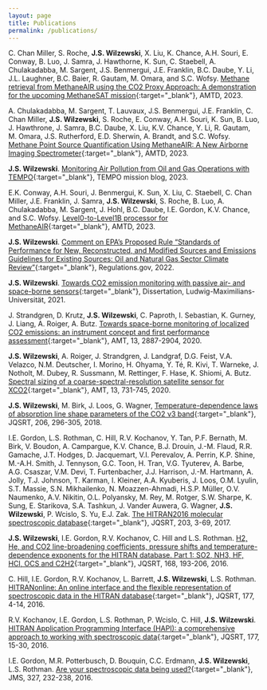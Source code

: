 ```yaml
---
layout: page
title: Publications
permalink: /publications/
---
```


C. Chan Miller, S. Roche, **J.S. Wilzewski**, X. Liu, K. Chance, A.H. Souri, E. Conway, B. Luo, J. Samra, J. Hawthorne, K. Sun, C. Staebell, A. Chulakadabba, M. Sargent, J.S. Benmergui, J.E. Franklin, B.C. Daube, Y. Li, J.L. Laughner, B.C. Baier, R. Gautam, M. Omara, and S.C. Wofsy. [Methane retrieval from MethaneAIR using the CO2 Proxy Approach: A demonstration for the upcoming MethaneSAT mission](https://doi.org/10.5194/egusphere-2023-1962){:target="_blank"}, AMTD, 2023.

A. Chulakadabba, M. Sargent, T. Lauvaux, J.S. Benmergui, J.E. Franklin, C. Chan Miller, **J.S. Wilzewski**, S. Roche, E. Conway, A.H. Souri, K. Sun, B. Luo, J. Hawthrone, J. Samra, B.C. Daube, X. Liu, K.V. Chance, Y. Li, R. Gautam, M. Omara, J.S. Rutherford, E.D. Sherwin, A. Brandt, and S.C. Wofsy. [Methane Point Source Quantification Using MethaneAIR: A New Airborne Imaging Spectrometer](https://doi.org/10.5194/egusphere-2023-822){:target="_blank"}, AMTD, 2023.

**J.S. Wilzewski**. [Monitoring Air Pollution from Oil and Gas Operations with TEMPO](https://tempo.si.edu/blog/2023_May_30.html){:target="_blank"}, TEMPO mission blog, 2023.

E.K. Conway, A.H. Souri, J. Benmergui, K. Sun, X. Liu, C. Staebell, C. Chan Miller, J.E. Franklin, J. Samra, **J.S. Wilzewski**, S. Roche, B. Luo, A. Chulakadabba, M. Sargent, J. Hohl, B.C. Daube, I.E. Gordon, K.V. Chance, and S.C. Wofsy. [Level0-to-Level1B processor for MethaneAIR](	
https://doi.org/10.5194/amt-2023-111){:target="_blank"}, AMTD, 2023.

**J.S. Wilzewski**. [Comment on EPA’s Proposed Rule “Standards of Performance for New, Reconstructed, and Modified Sources and Emissions Guidelines for Existing Sources: Oil and Natural Gas Sector Climate Review”](https://www.regulations.gov/comment/EPA-HQ-OAR-2021-0317-0405){:target="_blank"}, Regulations.gov, 2022.

**J.S. Wilzewski**. [Towards CO2 emission monitoring with passive air- and space-borne sensors](https://doi.org/10.5282/edoc.28277){:target="_blank"}, Dissertation, Ludwig-Maximilians-Universität, 2021.

J. Strandgren, D. Krutz, **J.S. Wilzewski**, C. Paproth, I. Sebastian, K. Gurney, J. Liang, A. Roiger, A. Butz. [Towards space-borne monitoring of localized CO2 emissions: an instrument concept and first performance assessment](https://doi.org/10.5194/amt-13-2887-2020){:target="_blank"}, AMT, 13, 2887-2904, 2020.

**J.S. Wilzewski**, A. Roiger, J. Strandgren, J. Landgraf, D.G. Feist, V.A. Velazco, N.M. Deutscher, I. Morino, H. Ohyama, Y. Té, R. Kivi, T. Warneke, J. Notholt, M. Dubey, R. Sussmann, M. Rettinger, F. Hase, K. Shiomi, A. Butz. [Spectral sizing of a coarse-spectral-resolution satellite sensor for XCO2](https://doi.org/10.5194/amt-13-731-2020){:target="_blank"}, AMT, 13, 731-745, 2020.

**J.S. Wilzewski**, M. Birk, J. Loos, G. Wagner, [Temperature-dependence laws of absorption line shape parameters of the CO2 ν3 band](https://doi.org/10.1016/j.jqsrt.2017.11.021){:target="_blank"}, JQSRT, 206, 296-305, 2018.

I.E. Gordon, L.S. Rothman, C. Hill, R.V. Kochanov, Y. Tan, P.F. Bernath, M. Birk, V. Boudon, A. Campargue, K.V. Chance, B.J. Drouin, J.-M. Flaud, R.R. Gamache, J.T. Hodges, D. Jacquemart, V.I. Perevalov, A. Perrin, K.P. Shine, M.-A.H. Smith, J. Tennyson, G.C. Toon, H. Tran, V.G. Tyuterev, A. Barbe, A.G. Csaszar, V.M. Devi, T. Furtenbacher, J.J. Harrison, J.-M. Hartmann, A. Jolly, T.J. Johnson, T. Karman, I. Kleiner, A.A. Kyuberis, J. Loos, O.M. Lyulin, S.T. Massie, S.N. Mikhailenko, N. Moazzen-Ahmadi, H.S.P. Müller, O.V. Naumenko, A.V. Nikitin, O.L. Polyansky, M. Rey, M. Rotger, S.W. Sharpe, K. Sung, E. Starikova, S.A. Tashkun, J. Vander Auwera, G. Wagner, **J.S. Wilzewski**, P. Wcislo, S. Yu, E.J. Zak. [The HITRAN2016 molecular spectroscopic database](https://doi.org/10.1016/j.jqsrt.2017.06.038){:target="_blank"}, JQSRT, 203, 3-69, 2017.

**J.S. Wilzewski**, I.E. Gordon, R.V. Kochanov, C. Hill and L.S. Rothman. [H2, He, and CO2 line-broadening coefficients, pressure shifts and temperature-dependence exponents for the HITRAN database. Part 1: SO2, NH3, HF, HCl, OCS and C2H2](https://doi.org/10.1016/j.jqsrt.2015.09.003){:target="_blank"}, JQSRT, 168, 193-206, 2016.

C. Hill, I.E. Gordon, R.V. Kochanov, L. Barrett, **J.S. Wilzewski**, L.S. Rothman. [HITRANonline: An online interface and the flexible representation of spectroscopic data in the HITRAN database](https://doi.org/10.1016/j.jqsrt.2015.12.012){:target="_blank"}, JQSRT, 177, 4-14, 2016.

R.V. Kochanov, I.E. Gordon, L.S. Rothman, P. Wcislo, C. Hill, **J.S. Wilzewski**. [HITRAN Application Programming Interface (HAPI): a comprehensive approach to working with spectroscopic data](https://doi.org/10.1016/j.jqsrt.2016.03.005){:target="_blank"}, JQSRT, 177, 15-30, 2016.

I.E. Gordon, M.R. Potterbusch, D. Bouquin, C.C. Erdmann, **J.S. Wilzewski**, L.S. Rothman. [Are your spectroscopic data being used?](https://doi.org/10.1016/j.jms.2016.03.011){:target="_blank"}, JMS, 327, 232-238, 2016.
